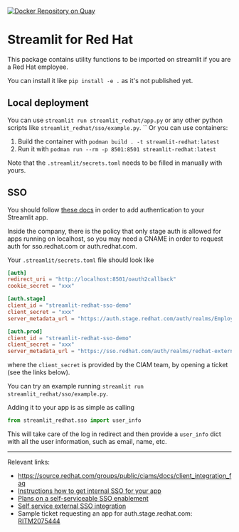 [![Docker Repository on Quay](https://quay.io/repository/jdiazsua/streamlit-redhat/status "Docker Repository on Quay")](https://quay.io/repository/jdiazsua/streamlit-redhat)

# Streamlit for Red Hat

This package contains utility functions to be imported on streamlit if you
are a Red Hat employee.

You can install it like `pip install -e .` as it's not published yet.

## Local deployment

You can use `streamlit run streamlit_redhat/app.py` or any other python
scripts like `streamlit_redhat/sso/example.py`.
``
Or you can use containers:
1. Build the container with `podman build . -t streamlit-redhat:latest`
2. Run it with `podman run --rm -p 8501:8501 streamlit-redhat:latest`

Note that the `.streamlit/secrets.toml` needs to be filled in manually
with yours.

## SSO

You should follow [these docs](https://docs.streamlit.io/develop/concepts/connections/authentication)
in order to add authentication to your Streamlit app.

Inside the company, there is the policy that only stage auth is allowed for
apps running on localhost, so you may need a CNAME in order to request auth
for sso.redhat.com or auth.redhat.com.

Your `.streamlit/secrets.toml` file should look like
```toml
[auth]
redirect_uri = "http://localhost:8501/oauth2callback"
cookie_secret = "xxx"

[auth.stage]
client_id = "streamlit-redhat-sso-demo"
client_secret = "xxx"
server_metadata_url = "https://auth.stage.redhat.com/auth/realms/EmployeeIDP/.well-known/openid-configuration"

[auth.prod]
client_id = "streamlit-redhat-sso-demo"
client_secret = "xxx"
server_metadata_url = "https://sso.redhat.com/auth/realms/redhat-external/.well-known/openid-configuration"
```

where the `client_secret` is provided by the CIAM team, by opening a ticket
(see the links below).

You can try an example running `streamlit run streamlit_redhat/sso/example.py`.

Adding it to your app is as simple as calling
```python
from streamlit_redhat.sso import user_info
```

This will take care of the log in redirect and then provide a `user_info` dict
with all the user information, such as email, name, etc.

---

Relevant links:

- https://source.redhat.com/groups/public/ciams/docs/client_integration_faq
- [Instructions how to get internal SSO for your app](https://source.redhat.com/groups/public/identity-access-management/it_iam_internal_sso_int_idp_wiki/how_to_get_sso_for_your_application_or_vendor)
- [Plans on a self-serviceable SSO enablement](https://source.redhat.com/groups/public/ciams/docs/company_single_sign_on_enablement_guide_3rd_party_idpsaml_federation_for_customers)
- [Self service external SSO integration](https://source.redhat.com/groups/public/ciams/docs/draft_self_service_client_configuration_management~1)
- Sample ticket requesting an app for auth.stage.redhat.com: [RITM2075444](https://redhat.service-now.com/help?id=rh_ticket&table=sc_req_item&sys_id=28e0293d3b05ae58aa748c9c24e45ab3)
